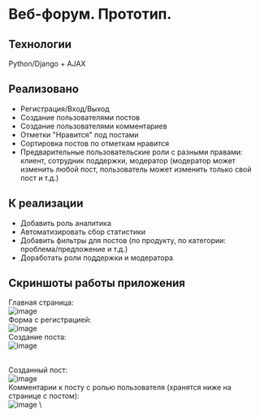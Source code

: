 # Веб-форум. Прототип.

## Технологии

Python/Django + AJAX


## Реализовано

- Регистрация/Вход/Выход
- Создание пользователями постов
- Создание пользователями комментариев
- Отметки "Нравится" под постами
- Сортировка постов по отметкам нравится
- Предварительные пользовательские роли с разными правами: клиент, сотрудник поддержки, модератор (модератор может изменить любой пост, пользователь может изменить только свой пост и т.д.)

## К реализации

- Добавить роль аналитика 
- Автоматизировать сбор статистики 
- Добавить фильтры для постов (по продукту, по категории: проблема/предложение и т.д.)
- Доработать роли поддержки и модератора


## Скриншоты работы приложения
Главная страница:
\
![image](https://github.com/user-attachments/assets/349585e0-78ed-4024-b8c0-db665120d589)
\
Форма с регистрацией:
\
![image](https://github.com/user-attachments/assets/ec276ee9-f18f-42e5-b0ab-622c72f598c1)
\
Создание поста:
\
![image](https://github.com/user-attachments/assets/fd873d4f-5d49-4f01-8d28-d31f1eef3680)

\
Созданный пост:
\
![image](https://github.com/user-attachments/assets/ff8f9d45-132e-48c2-8f7e-8c7a36d0e22c)
\
Комментарии к посту с ролью пользователя (хранятся ниже на странице с постом):
\
![image](https://github.com/user-attachments/assets/2532dc21-d5a7-462d-937a-2054f08ccbda)
\


